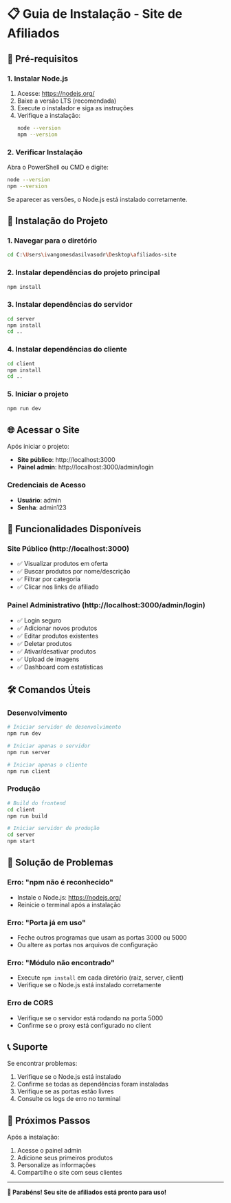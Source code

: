 # 📋 Guia de Instalação - Site de Afiliados

## 🔧 Pré-requisitos

### 1. Instalar Node.js
1. Acesse: https://nodejs.org/
2. Baixe a versão LTS (recomendada)
3. Execute o instalador e siga as instruções
4. Verifique a instalação:
   ```bash
   node --version
   npm --version
   ```

### 2. Verificar Instalação
Abra o PowerShell ou CMD e digite:
```bash
node --version
npm --version
```

Se aparecer as versões, o Node.js está instalado corretamente.

## 🚀 Instalação do Projeto

### 1. Navegar para o diretório
```bash
cd C:\Users\ivangomesdasilvasodr\Desktop\afiliados-site
```

### 2. Instalar dependências do projeto principal
```bash
npm install
```

### 3. Instalar dependências do servidor
```bash
cd server
npm install
cd ..
```

### 4. Instalar dependências do cliente
```bash
cd client
npm install
cd ..
```

### 5. Iniciar o projeto
```bash
npm run dev
```

## 🌐 Acessar o Site

Após iniciar o projeto:
- **Site público**: http://localhost:3000
- **Painel admin**: http://localhost:3000/admin/login

### Credenciais de Acesso
- **Usuário**: admin
- **Senha**: admin123

## 📱 Funcionalidades Disponíveis

### Site Público (http://localhost:3000)
- ✅ Visualizar produtos em oferta
- ✅ Buscar produtos por nome/descrição
- ✅ Filtrar por categoria
- ✅ Clicar nos links de afiliado

### Painel Administrativo (http://localhost:3000/admin/login)
- ✅ Login seguro
- ✅ Adicionar novos produtos
- ✅ Editar produtos existentes
- ✅ Deletar produtos
- ✅ Ativar/desativar produtos
- ✅ Upload de imagens
- ✅ Dashboard com estatísticas

## 🛠️ Comandos Úteis

### Desenvolvimento
```bash
# Iniciar servidor de desenvolvimento
npm run dev

# Iniciar apenas o servidor
npm run server

# Iniciar apenas o cliente
npm run client
```

### Produção
```bash
# Build do frontend
cd client
npm run build

# Iniciar servidor de produção
cd server
npm start
```

## 🐛 Solução de Problemas

### Erro: "npm não é reconhecido"
- Instale o Node.js: https://nodejs.org/
- Reinicie o terminal após a instalação

### Erro: "Porta já em uso"
- Feche outros programas que usam as portas 3000 ou 5000
- Ou altere as portas nos arquivos de configuração

### Erro: "Módulo não encontrado"
- Execute `npm install` em cada diretório (raiz, server, client)
- Verifique se o Node.js está instalado corretamente

### Erro de CORS
- Verifique se o servidor está rodando na porta 5000
- Confirme se o proxy está configurado no client

## 📞 Suporte

Se encontrar problemas:
1. Verifique se o Node.js está instalado
2. Confirme se todas as dependências foram instaladas
3. Verifique se as portas estão livres
4. Consulte os logs de erro no terminal

## 🎯 Próximos Passos

Após a instalação:
1. Acesse o painel admin
2. Adicione seus primeiros produtos
3. Personalize as informações
4. Compartilhe o site com seus clientes

---

**🎉 Parabéns! Seu site de afiliados está pronto para uso!** 